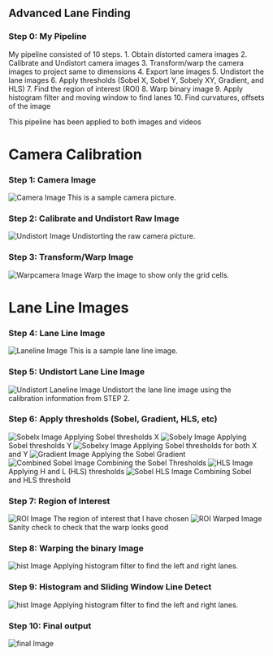## Advanced Lane Finding

### Step 0: My Pipeline

My pipeline consisted of 10 steps. 
    1. Obtain distorted camera images
    2. Calibrate and Undistort camera images
    3. Transform/warp the camera images to project same to dimensions
    4. Export lane images
    5. Undistort the lane images
    6. Apply thresholds (Sobel X, Sobel Y, Sobely XY, Gradient, and HLS)
    7. Find the region of interest (ROI)
    8. Warp binary image
    9. Apply histogram filter and moving window to find lanes
    10. Find curvatures, offsets of the image
    
This pipeline has been applied to both images and videos

# Camera Calibration

### Step 1: Camera Image
![Camera Image](1_camera_cal/calibration20.jpg)
This is a sample camera picture.

### Step 2: Calibrate and Undistort Raw Image
![Undistort Image](2_camera_undist/undist20.jpg)
Undistorting the raw camera picture.

### Step 3: Transform/Warp Image
![Warpcamera Image](3_camera_transform/transform20.jpg)
Warp the image to show only the grid cells.

# Lane Line Images

### Step 4: Lane Line Image
![Laneline Image](4_test_images/straight_lines1.jpg)
This is a sample lane line image.

### Step 5: Undistort Lane Line Image
![Undistort Laneline Image](5_test_images_undist/straight_lines1_undist.jpg)
Undistort the lane line image using the calibration information from STEP 2.

### Step 6: Apply thresholds (Sobel, Gradient, HLS, etc)
![Sobelx Image](6A_test_images_sobelx/straight_lines1_undist_sobelx.jpg)
Applying Sobel thresholds X
![Sobely Image](6B_test_images_sobely/straight_lines1_undist_sobely.jpg)
Applying Sobel thresholds Y
![Sobelxy Image](6C_test_images_sobelxy/straight_lines1_undist_sobelxy.jpg)
Applying Sobel thresholds for both X and Y
![Gradient Image](6D_test_images_gradient/straight_lines1_undist_gradient.jpg)
Applying the Sobel Gradient
![Combined Sobel Image](6E_test_images_combinedthr/straight_lines1_undist_combintedthr.jpg)
Combining the Sobel Thresholds 
![HLS Image](6F_test_images_hls/straight_lines1_undist_hls.jpg)
Applying H and L (HLS) thresholds
![Sobel HLS Image](6G_test_images_combined_all/straight_lines1_undist_combinedall.jpg)
Combining Sobel and HLS threshold

### Step 7: Region of Interest
![ROI Image](7A_test_images_roi/straight_lines1_undist_roi.jpg)
The region of interest that I have chosen 
![ROI Warped Image](7B_test_images_roi_warp/straight_lines1_undist_warp.jpg)
Sanity check to check that the warp looks good

### Step 8: Warping the binary Image
![hist Image](8_test_image_warp/straight_lines1_undist_combinedall_warp.jpg)
Applying histogram filter to find the left and right lanes.

### Step 9: Histogram and Sliding Window Line Detect
![hist Image](9_test_image_hist/straight_lines1_undist_combinedall_warp_hist.jpg)
Applying histogram filter to find the left and right lanes.

### Step 10: Final output
![final Image](10_test_image_final/straight_lines1_combinedall.jpg)

